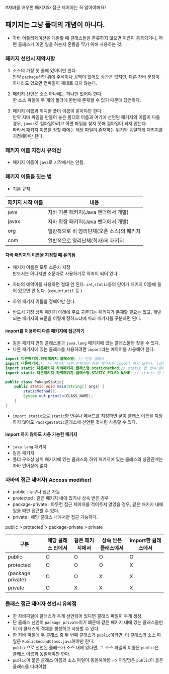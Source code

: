 #자바를 배우면 패키지와 접근 제어자는 꼭 알아야해요!
## 패키지는 그냥 폴더의 개념이 아니다.
- 자바 어플리케이션을 개발할 때 클래스들을 분류하지 않으면 이름이 중복되거나, 어떤 클래스가 어떤 일을 하는지 혼동을 막기 위해 사용하는 것.

### 패키지 선언시 제약사항
1. 소스의 가장 첫 줄에 있어야만 한다.  
만약 `package`선언 위에 주석이나 공백이 있어도 상관은 없지만, 다른 자바 문장이 하나라도 있으면 컴파일이 제대로 되지 않는다.
   
2. 패키지 선언은 소스 하나에는 하나만 있어야 한다.  
한 소스 파일이 두 개의 폴더에 한번에 존재할 수 없기 때문에 당연하다.
   
3. 패키지 이름과 위치한 폴더 이름이 같아야만 한다.  
만약 자바 파일을 만들어 놓은 폴더의 이름과 여기에 선언된 패키지의 이름이 다를 경우, `javac`로 컴파일하려고 하면 파일을 찾지 못해 컴파일이 되지 않는다.  
   따라서 패키지 이름을 정할 때에는 해당 파일이 존재하는 위치와 동일하게 패키지를 지정해야만 한다.
   
### 패키지 이름 지정시 유의점
- 패키지 이름이 `java`로 시작해서는 안됨.

### 패키지 이름을 짓는 법
- 기본 규칙

|패키지 시작 이름|내용|
|-----------|-----|
|java|자바 기본 패키지(Java 벤더에서 개발)|
|javax|자바 확장 패키지(Java 벤더에서 개발)|
|org|일반적으로 비 영리단체(오픈 소스)의 패키지|
|com|일반적으로 영리단체(회사)의 패키지|

#### 자바 패키지의 이름을 지정할 때 유의점
- 패키지 이름은 모두 소문자 지정  
반드시는 아니지만 소문자로 사용하기로 약속이 되어 있다.
  
- 자바의 예약어를 사용하면 절대 안 된다. `int`,`static`등의 단어가 패키지 이름에 들어 있으면 안 된다. (`com`,`int`,`util` 등 )
- 하위 패키지 이름을 정해야만 한다.
- 반드시 가장 상위 패키지 아레에 주요 구분되는 패키지가 존재할 필요는 없고, 개발 되는 패키지의 표준을 어떻게 정하느냐에 따라 패키지를 구분하면 된다.

#### import를 이용하여 다른 패키지에 접근하기
- 같은 패키지 안의 클래스들과 `java.lang` 패키지에 있는 클래스들만 찾을 수 있다.
- 다른 패키지에 있는 클래스를 사용하려면 `import`라는 예약어를 사용해야 한다.
```java
import 다른패키지.하위패키지.클래스명; // 단일 클래스
import 다른패키지.*; // 패키지 내부 전부지만 하위 패키지는 import 하지 않는다. (같은 레이어의 패키지만)
import static 다른패키지.하위패키지.클래스명.staticMethod;// static 한 변수(클래스 변수)와 static 메서드를 사용하고자 할 때 용이하다.
import static 다른패키지.하위패키지.클래스명.STATIC_FILED_NAME; // static 한 변수명

public class PakageStatic{
    public static void main(String[] args) {
        staticMethod();
        System.out.println(CLASS_NAME);
    }
}
```
- `import static`으로 `static`한 변수나 메서드를 지정하면 굳이 클래스 이름을 지정하지 않아도 `PacakgeStatic`클래스에 선언된 것처럼 사용할 수 있다.
#### import 하지 않아도 사용 가능한 패키지
- `java.lang` 패키지
- 같은 패키지
- 폴더 구조상 상위 패키지에 있는 클래스와 하위 패키지에 있는 클래스의 상관관계는 자바 언어상에 없다.


### 자바의 접근 제어자( Access modifier)
- public : 누구나 접근 가능
- protected : 같은 패키지 내에 있거나 상속 받은 경우
- package-private : 아무런 접근 제어자를 적어주지 않았을 경우, 같은 패키지 내에 있을 때만 접근할 수 있다.
- private : 해당 클래스 내에서만 접근 가능하다.  
  
public > protected > package-private > private 

|구분 |해당 클래스 안에서 | 같은 패키지에서 | 상속 받은 클래스에서 | import한 클래스에서|
|----|----------------|--------------|-------------------|------------------|
|public|O|O|O|O|
|protected|O|O|O|X|
|(package private)|O|O|X|X|
|private|O|X|X|X|\

### 클래스 접근 제어자 선언시 유의점
- 한 자바파일에 클래스가 두개 선언되어 있다면 클래스 파일이 두개 생성.
- 단 클래스 선언이 `package private`이기 떄문에 같은 패키지 내에 있는 클래스들만이 이 클래스의 객체를 생성하고 사용할 수 있다.
- 한 자바 파일에 두 클래스 중 두 번째 클래스가 `public`이라면, 이 클래스의 소스 파일은 `PublicSecondClass.java`여야만 한다.  
`public`으로 선언된 클래스가 소스 내에 있다면, 그 소스 파일의 이름은 `public`은 클래스 이름과 동일해야만 한다.
- `public`이 붙은 클래스 이름과 소스 파일이 동일해야함 => 파일명은 `public`이 붙은 클래스를 따라야함. 

